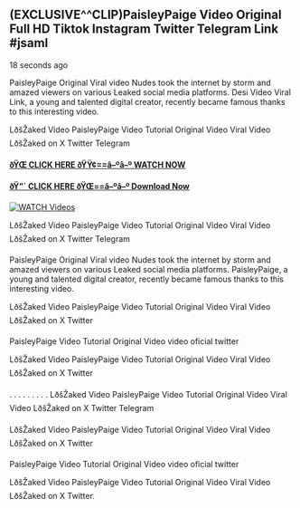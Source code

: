 ## (EXCLUSIVE^^CLIP)PaisleyPaige Video Original Full HD Tiktok Instagram Twitter Telegram Link #jsaml

18 seconds ago

PaisleyPaige Original Viral video Nudes took the internet by storm and amazed viewers on various Leaked social media platforms. Desi Video Viral Link, a young and talented digital creator, recently became famous thanks to this interesting video.

LðšŽaked Video PaisleyPaige Video Tutorial Original Video Viral Video LðšŽaked on X Twitter Telegram

**[ðŸŒ CLICK HERE ðŸŸ¢==â–ºâ–º WATCH NOW](https://clips-mediaa.blogspot.com/2025/02/video-viral-download.html)**

**[ðŸ”´ CLICK HERE ðŸŒ==â–ºâ–º Download Now](https://clips-mediaa.blogspot.com/2025/02/video-viral-download.html)**

[![WATCH Videos](https://i.imgur.com/dJHk4Zq.gif)](https://clips-mediaa.blogspot.com/2025/02/video-viral-download.html)

LðšŽaked Video PaisleyPaige Video Tutorial Original Video Viral Video LðšŽaked on X Twitter Telegram

PaisleyPaige Original Viral video Nudes took the internet by storm and amazed viewers on various Leaked social media platforms. PaisleyPaige, a young and talented digital creator, recently became famous thanks to this interesting video.

LðšŽaked Video PaisleyPaige Video Tutorial Original Video Viral Video LðšŽaked on X Twitter

PaisleyPaige Video Tutorial Original Video video oficial twitter

LðšŽaked Video PaisleyPaige Video Tutorial Original Video Viral Video LðšŽaked on X Twitter

. . . . . . . . . LðšŽaked Video PaisleyPaige Video Tutorial Original Video Viral Video LðšŽaked on X Twitter Telegram

LðšŽaked Video PaisleyPaige Video Tutorial Original Video Viral Video LðšŽaked on X Twitter

PaisleyPaige Video Tutorial Original Video video oficial twitter

LðšŽaked Video PaisleyPaige Video Tutorial Original Video Viral Video LðšŽaked on X Twitter.